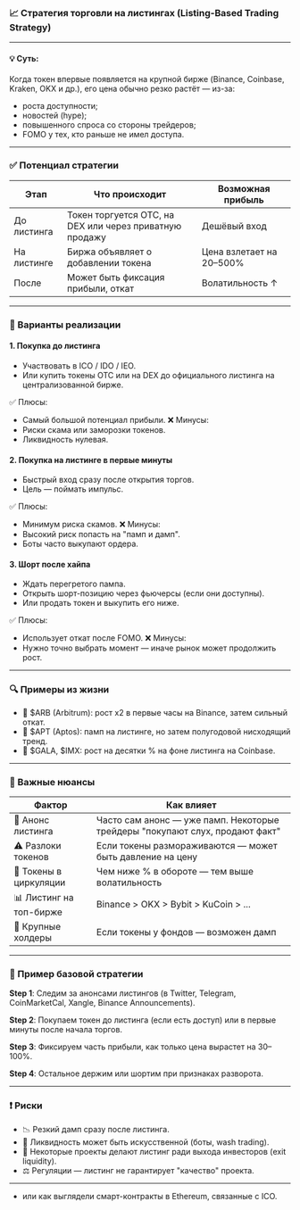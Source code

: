 ### 📈 **Стратегия торговли на листингах (Listing-Based Trading Strategy)**

---

#### 💡 Суть:

Когда токен впервые появляется на крупной бирже (Binance, Coinbase, Kraken, OKX и др.), его цена обычно резко растёт — из-за:

* роста доступности;
* новостей (hype);
* повышенного спроса со стороны трейдеров;
* FOMO у тех, кто раньше не имел доступа.

---

### ✅ Потенциал стратегии

| Этап        | Что происходит                                          | Возможная прибыль        |
| ----------- | ------------------------------------------------------- | ------------------------ |
| До листинга | Токен торгуется OTC, на DEX или через приватную продажу | Дешёвый вход             |
| На листинге | Биржа объявляет о добавлении токена                     | Цена взлетает на 20–500% |
| После       | Может быть фиксация прибыли, откат                      | Волатильность ↑          |

---

### 🔧 Варианты реализации

#### 1. **Покупка до листинга**

* Участвовать в ICO / IDO / IEO.
* Или купить токены OTC или на DEX до официального листинга на централизованной бирже.

✅ Плюсы:

* Самый большой потенциал прибыли.
  ❌ Минусы:
* Риски скама или заморозки токенов.
* Ликвидность нулевая.

#### 2. **Покупка на листинге в первые минуты**

* Быстрый вход сразу после открытия торгов.
* Цель — поймать импульс.

✅ Плюсы:

* Минимум риска скамов.
  ❌ Минусы:
* Высокий риск попасть на "памп и дамп".
* Боты часто выкупают ордера.

#### 3. **Шорт после хайпа**

* Ждать перегретого пампа.
* Открыть шорт-позицию через фьючерсы (если они доступны).
* Или продать токен и выкупить его ниже.

✅ Плюсы:

* Использует откат после FOMO.
  ❌ Минусы:
* Нужно точно выбрать момент — иначе рынок может продолжить рост.

---

### 🔍 Примеры из жизни

* 📍 \$ARB (Arbitrum): рост x2 в первые часы на Binance, затем сильный откат.
* 📍 \$APT (Aptos): памп на листинге, но затем полугодовой нисходящий тренд.
* 📍 \$GALA, \$IMX: рост на десятки % на фоне листинга на Coinbase.

---

### 🧠 Важные нюансы

| Фактор                  | Как влияет                                                                   |
| ----------------------- | ---------------------------------------------------------------------------- |
| 🔔 Анонс листинга       | Часто сам анонс — уже памп. Некоторые трейдеры "покупают слух, продают факт" |
| ⚠️ Разлоки токенов      | Если токены размораживаются — может быть давление на цену                    |
| 🔐 Токены в циркуляции  | Чем ниже % в обороте — тем выше волатильность                                |
| 📊 Листинг на топ-бирже | Binance > OKX > Bybit > KuCoin > ...                                         |
| 🐳 Крупные холдеры      | Если токены у фондов — возможен дамп                                         |

---

### 🧭 Пример базовой стратегии

**Step 1**: Следим за анонсами листингов (в Twitter, Telegram, CoinMarketCal, Xangle, Binance Announcements).

**Step 2**: Покупаем токен до листинга (если есть доступ) или в первые минуты после начала торгов.

**Step 3**: Фиксируем часть прибыли, как только цена вырастет на 30–100%.

**Step 4**: Остальное держим или шортим при признаках разворота.

---

### ❗ Риски

* 📉 Резкий дамп сразу после листинга.
* 🧊 Ликвидность может быть искусственной (боты, wash trading).
* 🚫 Некоторые проекты делают листинг ради выхода инвесторов (exit liquidity).
* ⚖️ Регуляции — листинг не гарантирует "качество" проекта.

---
* или как выглядели смарт-контракты в Ethereum, связанные с ICO.


